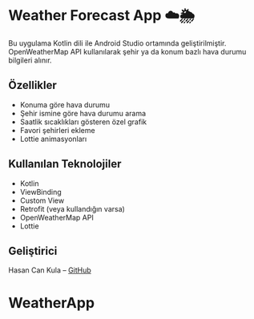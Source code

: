 # Weather Forecast App ☁️🌦️

Bu uygulama Kotlin dili ile Android Studio ortamında geliştirilmiştir.  
OpenWeatherMap API kullanılarak şehir ya da konum bazlı hava durumu bilgileri alınır.

## Özellikler
- Konuma göre hava durumu
- Şehir ismine göre hava durumu arama
- Saatlik sıcaklıkları gösteren özel grafik
- Favori şehirleri ekleme
- Lottie animasyonları

## Kullanılan Teknolojiler
- Kotlin
- ViewBinding
- Custom View
- Retrofit (veya kullandığın varsa)
- OpenWeatherMap API
- Lottie

## Geliştirici
Hasan Can Kula – [GitHub](https://github.com/hasancan2004)
# WeatherApp
